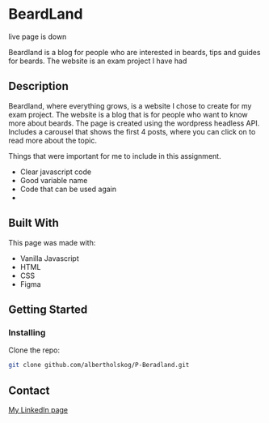 # BeardLand 

live page is down 



Beardland is a blog for people who are interested in beards, tips and guides for beards. 
The website is an exam project I have had

## Description

Beardland, where everything grows, is a website I chose to create for my exam project. 
The website is a blog that is for people who want to know more about beards. 
The page is created using the wordpress headless API.
Includes a carousel that shows the first 4 posts, where you can click on to read more about the topic.

Things that were important for me to include in this assignment.

- Clear javascript code
- Good variable name
- Code that can be used again
- 
## Built With

This page was made with:

- Vanilla Javascript
- HTML
- CSS
- Figma


## Getting Started

### Installing


 Clone the repo:

```bash
git clone github.com/albertholskog/P-Beradland.git
```


## Contact


[My LinkedIn page](https://www.linkedin.com/in/albert-eikeland-holskog-047347185?originalSubdomain=no)

